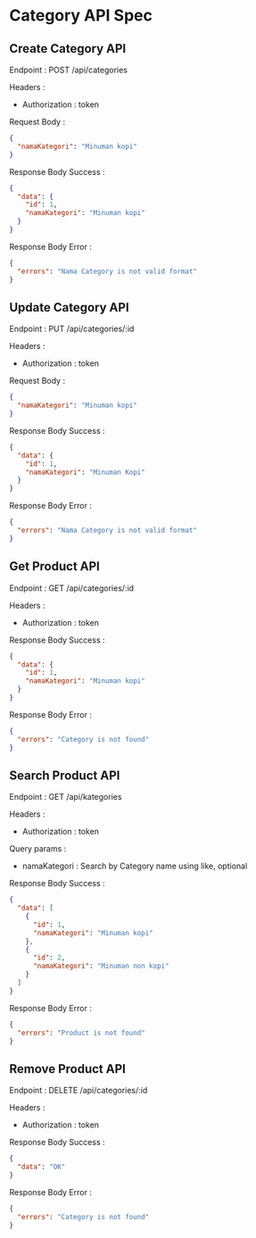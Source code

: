 # Category API Spec

## Create Category API

Endpoint : POST /api/categories

Headers :

- Authorization : token

Request Body :

```json
{
  "namaKategori": "Minuman kopi"
}
```

Response Body Success :

```json
{
  "data": {
    "id": 1,
    "namaKategori": "Minuman kopi"
  }
}
```

Response Body Error :

```json
{
  "errors": "Nama Category is not valid format"
}
```

## Update Category API

Endpoint : PUT /api/categories/:id

Headers :

- Authorization : token

Request Body :

```json
{
  "namaKategori": "Minuman kopi"
}
```

Response Body Success :

```json
{
  "data": {
    "id": 1,
    "namaKategori": "Minuman Kopi"
  }
}
```

Response Body Error :

```json
{
  "errors": "Nama Category is not valid format"
}
```

## Get Product API

Endpoint : GET /api/categories/:id

Headers :

- Authorization : token

Response Body Success :

```json
{
  "data": {
    "id": 1,
    "namaKategori": "Minuman kopi"
  }
}
```

Response Body Error :

```json
{
  "errors": "Category is not found"
}
```

## Search Product API

Endpoint : GET /api/kategories

Headers :

- Authorization : token

Query params :

- namaKategori : Search by Category name using like, optional

Response Body Success :

```json
{
  "data": [
    {
      "id": 1,
      "namaKategori": "Minuman kopi"
    },
    {
      "id": 2,
      "namaKategori": "Minuman non kopi"
    }
  ]
}
```

Response Body Error :

```json
{
  "errors": "Product is not found"
}
```

## Remove Product API

Endpoint : DELETE /api/categories/:id

Headers :

- Authorization : token

Response Body Success :

```json
{
  "data": "OK"
}
```

Response Body Error :

```json
{
  "errors": "Category is not found"
}
```
